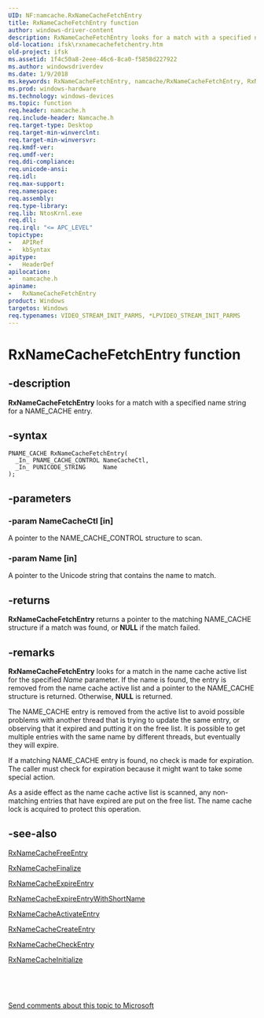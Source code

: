 ```yaml
---
UID: NF:namcache.RxNameCacheFetchEntry
title: RxNameCacheFetchEntry function
author: windows-driver-content
description: RxNameCacheFetchEntry looks for a match with a specified name string for a NAME_CACHE entry.
old-location: ifsk\rxnamecachefetchentry.htm
old-project: ifsk
ms.assetid: 1f4c50a8-2eee-46c6-8ca0-f5858d227922
ms.author: windowsdriverdev
ms.date: 1/9/2018
ms.keywords: RxNameCacheFetchEntry, namcache/RxNameCacheFetchEntry, RxNameCacheFetchEntry function [Installable File System Drivers], rxref_8e34b551-b8ee-44e9-a0ff-bbc680e44ad6.xml, ifsk.rxnamecachefetchentry
ms.prod: windows-hardware
ms.technology: windows-devices
ms.topic: function
req.header: namcache.h
req.include-header: Namcache.h
req.target-type: Desktop
req.target-min-winverclnt: 
req.target-min-winversvr: 
req.kmdf-ver: 
req.umdf-ver: 
req.ddi-compliance: 
req.unicode-ansi: 
req.idl: 
req.max-support: 
req.namespace: 
req.assembly: 
req.type-library: 
req.lib: NtosKrnl.exe
req.dll: 
req.irql: "<= APC_LEVEL"
topictype:
-	APIRef
-	kbSyntax
apitype:
-	HeaderDef
apilocation:
-	namcache.h
apiname:
-	RxNameCacheFetchEntry
product: Windows
targetos: Windows
req.typenames: VIDEO_STREAM_INIT_PARMS, *LPVIDEO_STREAM_INIT_PARMS
---
```


# RxNameCacheFetchEntry function


## -description


<b>RxNameCacheFetchEntry</b> looks for a match with a specified name string for a NAME_CACHE entry.


## -syntax


````
PNAME_CACHE RxNameCacheFetchEntry(
  _In_ PNAME_CACHE_CONTROL NameCacheCtl,
  _In_ PUNICODE_STRING     Name
);
````


## -parameters




### -param NameCacheCtl [in]

A pointer to the NAME_CACHE_CONTROL structure to scan.


### -param Name [in]

A pointer to the Unicode string that contains the name to match.


## -returns


<b>RxNameCacheFetchEntry </b>returns a pointer to the matching NAME_CACHE structure if a match was found, or <b>NULL</b> if the match failed. 



## -remarks


<b>RxNameCacheFetchEntry</b> looks for a match in the name cache active list for the specified <i>Name</i> parameter. If the name is found, the entry is removed from the name cache active list and a pointer to the NAME_CACHE structure is returned. Otherwise, <b>NULL</b> is returned.

The NAME_CACHE entry is removed from the active list to avoid possible problems with another thread that is trying to update the same entry, or observing that it expired and putting it on the free list. It is possible to get multiple entries with the same name by different threads, but eventually they will expire.

If a matching NAME_CACHE entry is found, no check is made for expiration. The caller must check for expiration because it might want to take some special action.

As a aside effect as the name cache active list is scanned, any non-matching entries that have expired are put on the free list. The name cache lock is acquired to protect this operation.



## -see-also

<a href="..\namcache\nf-namcache-rxnamecachefreeentry.md">RxNameCacheFreeEntry</a>

<a href="..\namcache\nf-namcache-rxnamecachefinalize.md">RxNameCacheFinalize</a>

<a href="..\namcache\nf-namcache-rxnamecacheexpireentry.md">RxNameCacheExpireEntry</a>

<a href="..\namcache\nf-namcache-rxnamecacheexpireentrywithshortname.md">RxNameCacheExpireEntryWithShortName</a>

<a href="..\namcache\nf-namcache-rxnamecacheactivateentry.md">RxNameCacheActivateEntry</a>

<a href="..\namcache\nf-namcache-rxnamecachecreateentry.md">RxNameCacheCreateEntry</a>

<a href="..\namcache\nf-namcache-rxnamecachecheckentry.md">RxNameCacheCheckEntry</a>

<a href="..\namcache\nf-namcache-rxnamecacheinitialize.md">RxNameCacheInitialize</a>

 

 

<a href="mailto:wsddocfb@microsoft.com?subject=Documentation%20feedback [ifsk\ifsk]:%20RxNameCacheFetchEntry function%20 RELEASE:%20(1/9/2018)&amp;body=%0A%0APRIVACY STATEMENT%0A%0AWe use your feedback to improve the documentation. We don't use your email address for any other purpose, and we'll remove your email address from our system after the issue that you're reporting is fixed. While we're working to fix this issue, we might send you an email message to ask for more info. Later, we might also send you an email message to let you know that we've addressed your feedback.%0A%0AFor more info about Microsoft's privacy policy, see http://privacy.microsoft.com/en-us/default.aspx." title="Send comments about this topic to Microsoft">Send comments about this topic to Microsoft</a>

